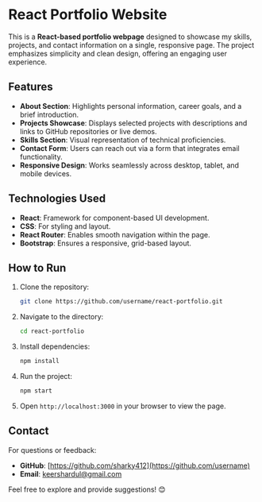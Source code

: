 # React Portfolio Website

This is a **React-based portfolio webpage** designed to showcase my skills, projects, and contact information on a single, responsive page. The project emphasizes simplicity and clean design, offering an engaging user experience.

## Features
- **About Section**: Highlights personal information, career goals, and a brief introduction.
- **Projects Showcase**: Displays selected projects with descriptions and links to GitHub repositories or live demos.
- **Skills Section**: Visual representation of technical proficiencies.
- **Contact Form**: Users can reach out via a form that integrates email functionality.
- **Responsive Design**: Works seamlessly across desktop, tablet, and mobile devices.

## Technologies Used
- **React**: Framework for component-based UI development.
- **CSS**: For styling and layout.
- **React Router**: Enables smooth navigation within the page.
- **Bootstrap**: Ensures a responsive, grid-based layout.

## How to Run
1. Clone the repository:
   ```bash
   git clone https://github.com/username/react-portfolio.git
   ```
2. Navigate to the directory:
   ```bash
   cd react-portfolio
   ```
3. Install dependencies:
   ```bash
   npm install
   ```
4. Run the project:
   ```bash
   npm start
   ```
5. Open `http://localhost:3000` in your browser to view the page.

## Contact
For questions or feedback:
- **GitHub**: [https://github.com/sharky412](https://github.com/username)
- **Email**: [keershardul@gmail.com](mailto:your-email@example.com)

Feel free to explore and provide suggestions! 😊
